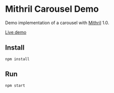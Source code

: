 # Mithril Carousel Demo

Demo implementation of a carousel with [Mithril](https://github.com/lhorie/mithril.js) 1.0.

[Live demo](http://www.spacejack.ca/m-carousel/)

## Install

	npm install

## Run

	npm start
